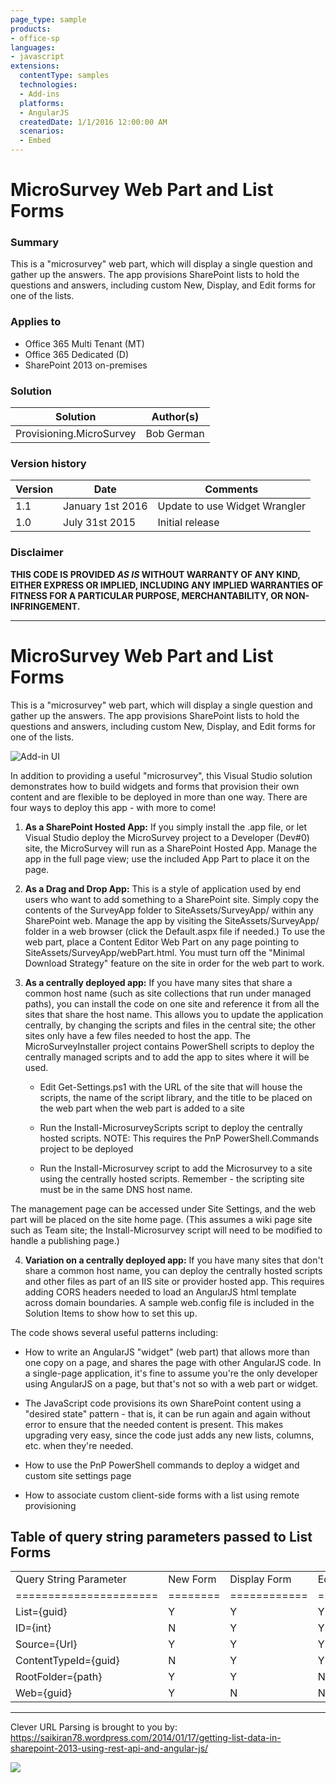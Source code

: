 ```yaml
---
page_type: sample
products:
- office-sp
languages:
- javascript
extensions:
  contentType: samples
  technologies:
  - Add-ins
  platforms:
  - AngularJS
  createdDate: 1/1/2016 12:00:00 AM
  scenarios:
  - Embed
---
```

# MicroSurvey Web Part and List Forms #

### Summary ###
This is a "microsurvey" web part, which will display a single question and
gather up the answers. The app provisions SharePoint lists to hold the questions
and answers, including custom New, Display, and Edit forms for one of the lists.

### Applies to ###
-  Office 365 Multi Tenant (MT)
-  Office 365 Dedicated (D)
-  SharePoint 2013 on-premises


### Solution ###
Solution | Author(s)
---------|----------
Provisioning.MicroSurvey | Bob German

### Version history ###
Version  | Date | Comments
---------| -----| --------
1.1  | January 1st 2016 | Update to use Widget Wrangler
1.0  | July 31st 2015 | Initial release

### Disclaimer ###
**THIS CODE IS PROVIDED *AS IS* WITHOUT WARRANTY OF ANY KIND, EITHER EXPRESS OR IMPLIED, INCLUDING ANY IMPLIED WARRANTIES OF FITNESS FOR A PARTICULAR PURPOSE, MERCHANTABILITY, OR NON-INFRINGEMENT.**


----------


# MicroSurvey Web Part and List Forms #

This is a "microsurvey" web part, which will display a single question and
gather up the answers. The app provisions SharePoint lists to hold the questions
and answers, including custom New, Display, and Edit forms for one of the lists.

![Add-in UI](http://i.imgur.com/AGGFagj.png)

In addition to providing a useful "microsurvey", this Visual Studio solution demonstrates how to build
widgets and forms that provision their own content and are flexible to be deployed in more than one way.
There are four ways to deploy this app - with more to come!

 1. __As a SharePoint Hosted App:__ If you simply install the .app file, or let Visual Studio deploy the MicroSurvey project
    to a Developer (Dev#0) site, the MicroSurvey will run as a SharePoint Hosted App. Manage the app in the full page view; use the
    included App Part to place it on the page.

 2. __As a Drag and Drop App:__ This is a style of application used by end users who want to add something to a SharePoint site.
    Simply copy the contents of the SurveyApp folder to SiteAssets/SurveyApp/ within any SharePoint web.
    Manage the app by visiting the SiteAssets/SurveyApp/ folder in a web browser (click the Default.aspx file if needed.)
    To use the web part, place a Content Editor Web Part on any page pointing to SiteAssets/SurveyApp/webPart.html.
    You must turn off the "Minimal Download Strategy" feature on the site in order for the web part to work.

 3. __As a centrally deployed app:__ If you have many sites that share a common host name (such as site collections that run under
    managed paths), you can install the code on one site and reference it from all the sites that share the host name. This allows you
    to update the application centrally, by changing the scripts and files in the central site; the other sites only have a few files
    needed to host the app. The MicroSurveyInstaller project contains PowerShell scripts to deploy the centrally managed scripts and
    to add the app to sites where it will be used.

     - Edit Get-Settings.ps1 with the URL of the site that will house the scripts,
       the name of the script library, and the title to be placed on the web part when
       the web part is added to a site

     - Run the Install-MicrosurveyScripts script to deploy the centrally hosted scripts.
       NOTE: This requires the PnP PowerShell.Commands project to be deployed

     - Run the  Install-Microsurvey script to add the Microsurvey to a site using the centrally
       hosted scripts. Remember - the scripting site must be in the same DNS host name.

   The management page can be accessed under Site Settings, and the web part will be placed on the site home page.
   (This assumes a wiki page site such as Team site; the Install-Microsurvey script will need to be modified to handle
   a publishing page.)

 4. __Variation on a centrally deployed app:__ If you have many sites that don't share a common host name, you can deploy the centrally
    hosted scripts and other files as part of an IIS site or provider hosted app. This requires adding CORS headers needed to load an
    AngularJS html template across domain boundaries. A sample web.config file is included in the Solution Items to show how
    to set this up.

The code shows several useful patterns including:

* How to write an AngularJS "widget" (web part) that allows more than one copy on a page, and shares
  the page with other AngularJS code. In a single-page application, it's fine to assume you're the only
  developer using AngularJS on a page, but that's not so with a web part or widget.

* The JavaScript code provisions its own SharePoint content using a "desired state" pattern - that is, it can be run
  again and again without error to ensure that the needed content is present. This makes upgrading very
  easy, since the code just adds any new lists, columns, etc. when they're needed.

* How to use the PnP PowerShell commands to deploy a widget and custom site settings page

* How to associate custom client-side forms with a list using remote provisioning

## Table of query string parameters passed to List Forms ##

<table>
<tr><td>Query String Parameter</td><td>New Form</td><td>Display Form</td><td>Edit Form</td></tr>
<tr><td>======================</td><td>========</td><td>============</td><td>=========</td></tr>
<tr><td>List={guid}</td><td>Y</td><td>Y<td>Y</td></tr>
<tr><td>ID={int}</td><td>N</td><td>Y<td>Y</td></tr>
<tr><td>Source={Url}</td><td>Y</td><td>Y<td>Y</td></tr>
<tr><td>ContentTypeId={guid}</td><td>N</td><td>Y<td>Y</td></tr>
<tr><td>RootFolder={path}</td><td>Y</td><td>Y<td>N</td></tr>
<tr><td>Web={guid}</td><td>Y</td><td>N<td>N</td></tr>
</tr></table>

______________________
Clever URL Parsing is brought to you by: https://saikiran78.wordpress.com/2014/01/17/getting-list-data-in-sharepoint-2013-using-rest-api-and-angular-js/


<img src="https://telemetry.sharepointpnp.com/pnp/samples/Provisioning.MicroSurvey" />